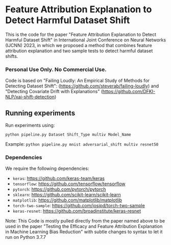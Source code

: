 # Feature Attribution Explanation to Detect Harmful Dataset Shift

This is the code for the paper "Feature Attribution Explanation to Detect Harmful Dataset Shift" in International Joint Conference on Neural Networks (IJCNN) 2023, in which we proposed a method that combines feature attribution explanation and two sample tests to detect harmful dataset shifts.

### Personal Use Only. No Commercial Use.

Code is based on "Failing Loudly: An Empirical Study of Methods for Detecting Dataset Shift": (https://github.com/steverab/failing-loudly) and "Detecting Covariate Drift with Explanations" (https://github.com/DFKI-NLP/xai-shift-detection)

## Running experiments

Run experiments using:

```
python pipeline.py Dataset Shift_Type multiv Model_Name
```

Example: `python pipeline.py mnist adversarial_shift multiv resnet50`



### Dependencies

We require the following dependencies:
- `keras`: https://github.com/keras-team/keras
- `tensorflow`: https://github.com/tensorflow/tensorflow
- `pytorch`: https://github.com/pytorch/pytorch
- `sklearn`: https://github.com/scikit-learn/scikit-learn
- `matplotlib`: https://github.com/matplotlib/matplotlib
- `torch-two-sample`: https://github.com/josipd/torch-two-sample
- `keras-resnet`: https://github.com/broadinstitute/keras-resnet


Note:
This Code is mostly pulled directly from the paper named above to be used in the paper "Testing the Efficacy and Feature Attribution Explanation in Machine Learning Bias Reduction" with subtle changes to syntax to let it run on Python 3.7.7
